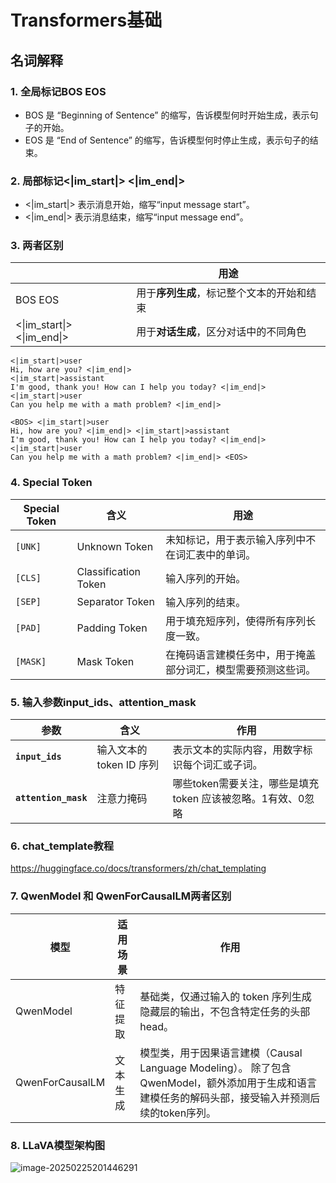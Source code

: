 # Transformers基础



## 名词解释

### 1. 全局标记BOS  EOS 

- BOS 是 “Beginning of Sentence” 的缩写，告诉模型何时开始生成，表示句子的开始。
- EOS 是 “End of Sentence” 的缩写，告诉模型何时停止生成，表示句子的结束。

### 2.  局部标记<|im_start|>   <|im_end|>

- <|im_start|>  表示消息开始，缩写“input message start”。
- <|im_end|>   表示消息结束，缩写“input message end”。

### 3.  两者区别

|                                | 用途                                       |
| ------------------------------ | ------------------------------------------ |
| BOS  EOS                       | 用于**序列生成**，标记整个文本的开始和结束 |
| <\|im_start\|>    <\|im_end\|> | 用于**对话生成**，区分对话中的不同角色     |

```
<|im_start|>user
Hi, how are you? <|im_end|>
<|im_start|>assistant
I'm good, thank you! How can I help you today? <|im_end|>
<|im_start|>user
Can you help me with a math problem? <|im_end|>
```

```
<BOS> <|im_start|>user
Hi, how are you? <|im_end|> <|im_start|>assistant
I'm good, thank you! How can I help you today? <|im_end|> <|im_start|>user
Can you help me with a math problem? <|im_end|> <EOS>
```

### 4. Special Token

| **Special Token** | **含义**             | **用途**                                                     |
| ----------------- | -------------------- | ------------------------------------------------------------ |
| `[UNK]`           | Unknown Token        | 未知标记，用于表示输入序列中不在词汇表中的单词。             |
| `[CLS]`           | Classification Token | 输入序列的开始。                                             |
| `[SEP]`           | Separator Token      | 输入序列的结束。                                             |
| `[PAD]`           | Padding Token        | 用于填充短序列，使得所有序列长度一致。                       |
| `[MASK]`          | Mask Token           | 在掩码语言建模任务中，用于掩盖部分词汇，模型需要预测这些词。 |

### 5. 输入参数input_ids、attention_mask

| **参数**             | **含义**                 | **作用**                                                    |
| -------------------- | ------------------------ | ----------------------------------------------------------- |
| **`input_ids`**      | 输入文本的 token ID 序列 | 表示文本的实际内容，用数字标识每个词汇或子词。              |
| **`attention_mask`** | 注意力掩码               | 哪些token需要关注，哪些是填充token 应该被忽略。1有效、0忽略 |

### 6. chat_template教程

https://huggingface.co/docs/transformers/zh/chat_templating

### 7. QwenModel 和 QwenForCausalLM两者区别

| 模型            | 适用场景 | 作用                                                         |
| --------------- | -------- | ------------------------------------------------------------ |
| QwenModel       | 特征提取 | 基础类，仅通过输入的 token 序列生成隐藏层的输出，不包含特定任务的头部head。 |
| QwenForCausalLM | 文本生成 | 模型类，用于因果语言建模（Causal Language Modeling）。 除了包含QwenModel，额外添加用于生成和语言建模任务的解码头部，接受输入并预测后续的token序列。 |

### 8. LLaVA模型架构图

<img src="/Users/bobo/Desktop/VSProject/Omni-anything/assets/image-20250225201446291.png" alt="image-20250225201446291" style="zoom:100%;" />

